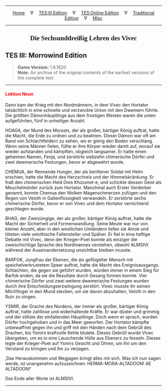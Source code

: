 
---

<!-- Jekyll Page Links -->

<center>
<a href="../../../../index.html">Home</a>
&emsp;&nabla;&emsp;
<a href="../../../index-tes3.html">TES:III Edition</a>
&emsp;&nabla;&emsp;
<a href="../../../index-teso.html">TES:Online Edition</a>
&emsp;&nabla;&emsp;
<a href="../../../index-traditional.html">Traditional Edition</a>
&emsp;&nabla;&emsp;
<a href="../../../index-misc.html">Misc</a>
</center>

<!-- Markdown Body Below: -->

---

<center>
<h2><span style="font-family:Georgia">Die Sechsunddreißig Lehren des Vivec</span></h2>
</center>

## TES III: Morrowind Edition

> __Game Version:__ 1.6.1820\
> __Note:__ An archive of the original contents of the earliest versions of the complete text.

---

#### <span style="color:red">Lektion Neun</span>

Dann kam der Krieg mit den Nordmännern, in dem Vivec den Hortator tatsächlich in eine schnelle und verzwickte Union mit den Dwemern führte. Die größten Dämonhäuptlinge aus dem frostigen Westen waren die unten aufgeführten, fünf in unheiliger Anzahl.

HOAGA, der Mund des Morasts, der als großer, bärtiger König auftrat, hatte die Macht, die Erde zu ordnen und zu beatmen. Dieser Dämon war oft am Rand von Schlachtfeldern zu sehen, wo er gierig den Boden verschlang. Wenn seine Männer fielen, füllte er ihre Körper wieder damit auf, worauf sie wieder aufstanden und kämpften, obgleich langsamer. Er hatte einen geheimen Namen, Fenja, und zerstörte siebzehn chimerische Dörfer und zwei dwemerische Festungen, bevor er abgewehrt wurde.

CHEMUA, der Rennende Hunger, der als berittener Soldat mit Helm erschien, hatte die Macht des Herzschreis und der Himmelskränkung. Er fraß den chimerischen Held Dres Khizumet-e, und schickte dessen Geist als Meuchelmörder zurück zum Hortator. Manchmal auch Erster Verderber genannt, konnte Chemua den Wolken Magenschmerzen zufügen und den Regen von Veloth in Gallenflüssigkeit verwandeln. Er zerstörte sechs chimerische Dörfer, bevor er von Vivec und dem Hortator vernichtend geschlagen wurde.

BHAG, der Zweizüngige, der als großer, bärtiger König auftrat, hatte die Macht der Sicherheit und Formenwandlung. Seine Meute war nur von kleiner Anzahl, aber in den westlichen Umländern liefen sie Amok und töteten viele velothische Fallensteller und Späher. Er fiel in eine heftige Debatte mit Vivec, denn der Krieger-Poet konnte als einziger die zweischichtige Sprache des Nordmannes verstehen, obwohl ALMSIVI während der Auseinandersetzung unsichtbar bleiben musste.

BARFOK, Jungfrau der Ebenen, die als geflügelter Mensch mit speichelverkrustetem Speer auftrat, hatte die Macht des Ereignisausgangs. Schlachten, die gegen sie geführt wurden, würden immer in einem Sieg für Barfok enden, da sie die Resultate durch Gesang formen konnte. Vier chimerische Dörfer und zwei weitere dwemerische Festungen wurden durch ihre Entscheidungserzwingung zerstört. Vivec musste ihr seinen Milchfinger in den Mund stecken, um sie davon abzuhalten, Veloth in den Ruin zu singen.

YSMIR, der Drache des Nordens, der immer als großer, bärtiger König auftrat, hatte zahllose und widerhallende Kräfte. Er war düster und grimmig und der stillste der einfallenden Häuptlinge. Doch wenn er sprach, wurden Dörfer hochgehoben und in das Meer geworfen. Der Hortator kämpfte unbewaffnet gegen ihn und griff mit den Händen nach dem Gebrüll des Drachen, bis Ysmirs kraftvolle Kehle blutete. Dieses Gebrüll wurde Vivec übergeben, um es in eine Lauschende Hülle aus Ebenerz zu fesseln. Dieses legte der Krieger-Poet auf Ysmirs Gesicht und Ohren, um ihn um den Verstand zu bringen und ihn zu verjagen.

‚Das Herauskommen und Wegjagen bringt alles mit sich. Was ich nun sagen werde, ist unangenehm aufzuzeichnen: HERMA-MORA-ALTADOON! AE ALTADOON!‘

Das Ende aller Worte ist ALMSIVI.

---
